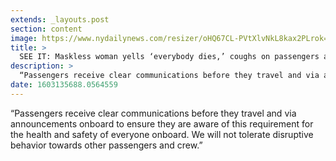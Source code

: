 ```yaml
--- 
extends: _layouts.post 
section: content 
image: https://www.nydailynews.com/resizer/oHQ67CL-PVtXlvNkL8kax2PLrok=/1200x0/center/middle/cloudfront-us-east-1.images.arcpublishing.com/tronc/3CRJ5G5DQNACRKFPONPS7YUQAQ.jpg 
title: > 
  SEE IT: Maskless woman yells ‘everybody dies,’ coughs on passengers as she is kicked off flight 
description: > 
  “Passengers receive clear communications before they travel and via announcements onboard to ensure they are aware of this requirement for the health and safety of everyone onboard.We will not tolerate disruptive behavior towards other passengers and crew.” 
date: 1603135688.0564559 
--- 
```

<div><p class=""> &#8220;Passengers receive clear communications before they travel and via announcements onboard to ensure they are aware of this requirement for the health and safety of everyone onboard. We will not tolerate disruptive behavior towards other passengers and crew.&#8221;</p> </div>